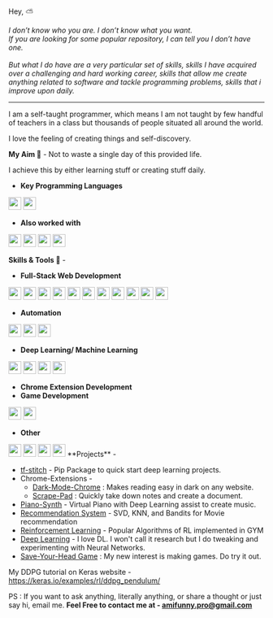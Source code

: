 Hey, :partly_sunny:

*I don’t know who you are. I don’t know what you want.<br>
If you are looking for some popular repository, I can tell you I don’t have one.<br><br>
But what I do have are a very particular set of skills, skills I have acquired over a challenging and hard working career, skills that allow me create anything related to software and tackle programming problems, skills that i improve upon daily.*

<hr/>

I am a self-taught programmer, which means I am not taught by few handful of teachers in a class but thousands of people situated all around the world.

I love the feeling of creating things and self-discovery.

**My Aim :dart:** - Not to waste a single day of this provided life.

I achieve this by either learning stuff or creating stuff daily.

- **Key Programming Languages**

<img src="https://img.shields.io/static/v1?label=&message=Javascipt&style=flat-square&color=5400ff" height=25 />
<img src="https://img.shields.io/static/v1?label=&message=Python&style=flat-square&color=5400ff" height=25 />

- **Also worked with**

<img src="https://img.shields.io/static/v1?label=&message=C&style=flat-square&color=3eb58b" height=25 />
<img src="https://img.shields.io/static/v1?label=&message=C%2B%2B&style=flat-square&color=3eb58b" height=25 />
<img src="https://img.shields.io/static/v1?label=&message=C%23&style=flat-square&color=3eb58b" height=25 />
<img src="https://img.shields.io/static/v1?label=&message=Python&style=flat-square&color=3eb58b" height=25 />

**Skills & Tools :rocket:** -

 - **Full-Stack Web Development**

 <img src="https://img.shields.io/static/v1?label=&message=Javascript&style=flat-square&color=2bbc8a" height=25 /> 
 <img src="https://img.shields.io/static/v1?label=&message=React&style=flat-square&color=2bbc8a" height=25 />
 <img src="https://img.shields.io/static/v1?label=&message=Flask&style=flat-square&color=2bbc8a" height=25 />
 <img src="https://img.shields.io/static/v1?label=&message=MySQL&style=flat-square&color=2bbc8a" height=25 />
 <img src="https://img.shields.io/static/v1?label=&message=Node.js&style=flat-square&color=2bbc8a" height=25 />
 <img src="https://img.shields.io/static/v1?label=&message=MongoDB&style=flat-square&color=2bbc8a" height=25 />
 <img src="https://img.shields.io/static/v1?label=&message=jQuery&style=flat-square&color=2bbc8a" height=25 />
 <img src="https://img.shields.io/static/v1?label=&message=HTML/CSS&style=flat-square&color=2bbc8a" height=25 />
 <img src="https://img.shields.io/static/v1?label=&message=SASS&style=flat-square&color=2bbc8a" height=25 />
 <img src="https://img.shields.io/static/v1?label=&message=oAuth&style=flat-square&color=2bbc8a" height=25 />
 <img src="https://img.shields.io/static/v1?label=&message=RESTful API&style=flat-square&color=2bbc8a" height=25 />
 
 
 - **Automation**
 
 <img src="https://img.shields.io/static/v1?label=&message=Selenium&style=flat-square&color=2bbc8a" height=25 />
 <img src="https://img.shields.io/static/v1?label=&message=BeautifulSoup&style=flat-square&color=2bbc8a" height=25 />
 <img src="https://img.shields.io/static/v1?label=&message=Twilio&style=flat-square&color=2bbc8a" height=25 />
 
 - **Deep Learning/ Machine Learning**
 
 <img src="https://img.shields.io/static/v1?label=&message=Tensorflow&style=flat-square&color=2bbc8a" height=25 />
 <img src="https://img.shields.io/static/v1?label=&message=Numpy&style=flat-square&color=2bbc8a" height=25 />
 <img src="https://img.shields.io/static/v1?label=&message=Pandas&style=flat-square&color=2bbc8a" height=25 />
 <img src="https://img.shields.io/static/v1?label=&message=Scikit-learn&style=flat-square&color=2bbc8a" height=25 />
 
 - **Chrome Extension Development**
 - **Game Development**

 <img src="https://img.shields.io/static/v1?label=&message=PyGame&style=flat-square&color=2bbc8a" height=25 />
 <img src="https://img.shields.io/static/v1?label=&message=Unity3D&style=flat-square&color=2bbc8a" height=25 />
 
 - **Other**
 
 <img src="https://img.shields.io/static/v1?label=&message=CI/CD&style=flat-square&color=2bbc8a" height=25 />
 <img src="https://img.shields.io/static/v1?label=&message=Git&style=flat-square&color=2bbc8a" height=25 />
 <img src="https://img.shields.io/static/v1?label=&message=AWS&style=flat-square&color=2bbc8a" height=25 />
 <img src="https://img.shields.io/static/v1?label=&message=Docker&style=flat-square&color=2bbc8a" height=25 />
**Projects** - 

 - [tf-stitch](https://github.com/amifunny/tf-stitch) -  Pip Package to quick start deep learning projects.
 - Chrome-Extensions -
	 - [Dark-Mode-Chrome](https://github.com/amifunny/Dark_Mode_Chrome) : Makes reading easy in dark on any website.
	- [Scrape-Pad](https://github.com/amifunny/Scrape-Pad-Browser-Extension) : Quickly take down notes and create a document.
- [Piano-Synth](https://github.com/amifunny/Piano-Synth) - Virtual Piano with Deep Learning assist to create music.
- [Recommendation System](https://github.com/amifunny/likely) - SVD, KNN, and Bandits for Movie recommendation
- [Reinforcement Learning](https://github.com/amifunny/Reinforce_Adventure) - Popular Algorithms of RL implemented in GYM
- [Deep Learning](https://github.com/amifunny/Deep-Learning-Notebook) - I love DL. I won't call it research but I do tweaking and experimenting with Neural Networks.
- [Save-Your-Head Game](https://github.com/amifunny/Save-Your-Head) : My new interest is making games. Do try it out.

My DDPG tutorial on Keras website - https://keras.io/examples/rl/ddpg_pendulum/

PS : If you want to ask anything, literally anything, or share a thought or just say hi, email me.
**Feel Free to contact me at - amifunny.pro@gmail.com** 
